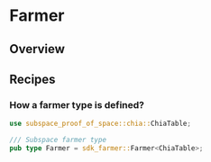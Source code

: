 # Farmer

## Overview

## Recipes

### How a farmer type is defined?

```rust
use subspace_proof_of_space::chia::ChiaTable;

/// Subspace farmer type
pub type Farmer = sdk_farmer::Farmer<ChiaTable>;
```
